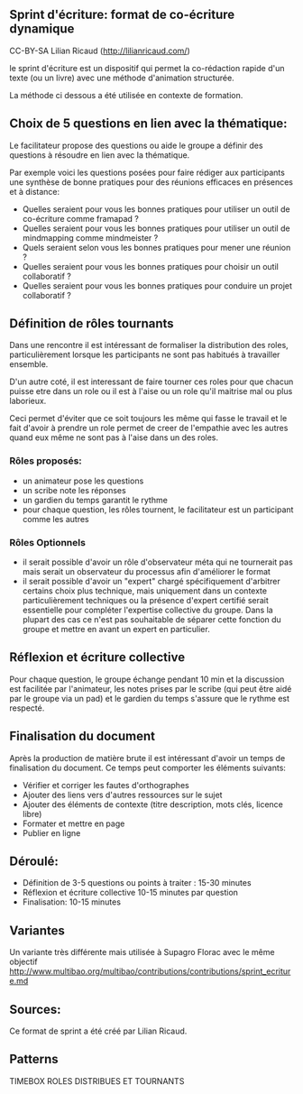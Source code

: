 <!--

---
title: Sprint d'écriture
description: le sprint d'écriture est un dispositif qui permet la co-rédaction rapide d'un texte (ou un livre) avec une méthode d'animation structurée.
image_url: 
---

-->


## Sprint d'écriture: format de co-écriture dynamique

CC-BY-SA Lilian Ricaud (http://lilianricaud.com/)

le sprint d'écriture est un dispositif qui permet la co-rédaction rapide d'un texte (ou un livre) avec une méthode d'animation structurée.

La méthode ci dessous a été utilisée en contexte de formation.

## Choix de 5 questions en lien avec la thématique:

Le facilitateur propose des questions ou aide le groupe a définir des questions à résoudre en lien avec la thématique.

Par exemple voici les questions posées pour faire rédiger aux participants une synthèse de bonne pratiques pour des réunions efficaces en présences et à distance: 
* Quelles seraient pour vous les bonnes pratiques pour utiliser un outil de co-écriture comme framapad ?
* Quelles seraient pour vous les bonnes pratiques pour utiliser un outil de mindmapping comme mindmeister ?
* Quels seraient selon vous les bonnes pratiques pour mener une réunion ?
* Quelles seraient pour vous les bonnes pratiques pour choisir un outil collaboratif ?
* Quelles seraient pour vous les bonnes pratiques pour conduire un projet collaboratif ?

## Définition de rôles tournants

Dans une rencontre il est intéressant de formaliser la distribution des roles, particulièrement lorsque les participants ne sont pas habitués à travailler ensemble. 

D'un autre coté, il est interessant de faire tourner ces roles pour que chacun puisse etre dans un role ou il est à l'aise ou un role qu'il maitrise mal ou plus laborieux. 

Ceci permet d'éviter que ce soit toujours les même qui fasse le travail et le fait d'avoir à prendre un role permet de creer de l'empathie avec les autres quand eux même ne sont pas à l'aise dans un des roles. 

### Rôles proposés:

* un animateur pose les questions
* un scribe note les réponses
* un gardien du temps garantit le rythme
* pour chaque question, les rôles tournent, le facilitateur est un participant comme les autres

### Rôles Optionnels
* il serait possible d'avoir un rôle d'observateur méta qui ne tournerait pas mais serait un observateur du processus afin d'améliorer le format
* il serait possible d'avoir un "expert" chargé spécifiquement d'arbitrer certains choix plus technique, mais uniquement dans un contexte particulièrement techniques ou la présence d'expert certifié serait essentielle pour compléter l'expertise collective du groupe. Dans la plupart des cas ce n'est pas souhaitable de séparer cette fonction du groupe et mettre en avant un expert en particulier.

## Réflexion et écriture collective 

Pour chaque question, le groupe échange pendant 10 min et la discussion est facilitée par l'animateur, les notes prises par le scribe (qui peut être aidé par le groupe via un pad) et le gardien du temps s'assure que le rythme est respecté.

## Finalisation du document

Après la production de matière brute il est intéressant d'avoir un temps de finalisation du document. Ce temps peut comporter les éléments suivants:

* Vérifier et corriger les fautes d'orthographes
* Ajouter des liens vers d'autres ressources sur le sujet
* Ajouter des éléments de contexte (titre description, mots clés, licence libre)
* Formater et mettre en page
* Publier en ligne

## Déroulé:

* Définition de 3-5 questions ou points à traiter : 15-30 minutes
* Réflexion et écriture collective 10-15 minutes par question
* Finalisation: 10-15 minutes


## Variantes

Un variante très différente mais utilisée à Supagro Florac avec le même objectif
http://www.multibao.org/multibao/contributions/contributions/sprint_ecriture.md

## Sources:

Ce format de sprint a été créé par Lilian Ricaud.

## Patterns

TIMEBOX
ROLES DISTRIBUES ET TOURNANTS
